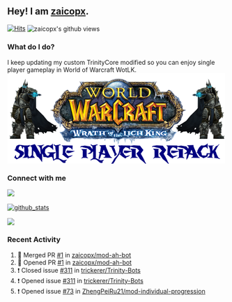 ## Hey! I am [zaicopx](https://Github.com/zaicopx).
[![Hits](https://hits.seeyoufarm.com/api/count/incr/badge.svg?url=https%3A%2F%2Fgithub.com%2Fzaicopx)](https://github.com/zaicopx)
<img align="center" src="https://gpvc.arturio.dev/zaicopx" alt="zaicopx's github views" />

### What do I do?

I keep updating my custom TrinityCore modified so you can enjoy single player gameplay in World of Warcraft WotLK. 
  <img align="center" src="https://github.com/zaicopx/zaicopx/blob/master/WotLK%20Single%20Player%20Repack--resize.png" />
</a>

### Connect with me
[![](https://img.shields.io/badge/zaicopx%20Discord-Connect%20with%20me!-green)](https://discordapp.com/users/zaicopx)

[![github_stats](https://github-readme-stats.vercel.app/api?username=zaicopx&show_icons=true&theme=tokyonight)](https://github.com/zaicopx)

<!--<a href="https://github-readme-stats.zaicopx.vercel.app/api?username=zaicopx&show_icons=true&theme=dark">
  <img align="center" src="https://github-readme-stats.zaicopx.vercel.app/api?username=zaicopx&show_icons=true&theme=dark" />
</a>-->
<a href="https://github-readme-stats.zaicopx.vercel.app/api?username=zaicopx&show_icons=true&theme=dark">
  <img align="center" src="https://github-readme-stats.vercel.app/api/top-langs/?username=zaicopx&layout=compact&theme=dark" />
</a>

### Recent Activity

<!--START_SECTION:activity-->
1. 🎉 Merged PR [#1](https://github.com/zaicopx/mod-ah-bot/pull/1) in [zaicopx/mod-ah-bot](https://github.com/zaicopx/mod-ah-bot)
2. 💪 Opened PR [#1](https://github.com/zaicopx/mod-ah-bot/pull/1) in [zaicopx/mod-ah-bot](https://github.com/zaicopx/mod-ah-bot)
3. ❗️ Closed issue [#311](https://github.com/trickerer/Trinity-Bots/issues/311) in [trickerer/Trinity-Bots](https://github.com/trickerer/Trinity-Bots)
4. ❗️ Opened issue [#311](https://github.com/trickerer/Trinity-Bots/issues/311) in [trickerer/Trinity-Bots](https://github.com/trickerer/Trinity-Bots)
5. ❗️ Opened issue [#73](https://github.com/ZhengPeiRu21/mod-individual-progression/issues/73) in [ZhengPeiRu21/mod-individual-progression](https://github.com/ZhengPeiRu21/mod-individual-progression)
<!--END_SECTION:activity-->
